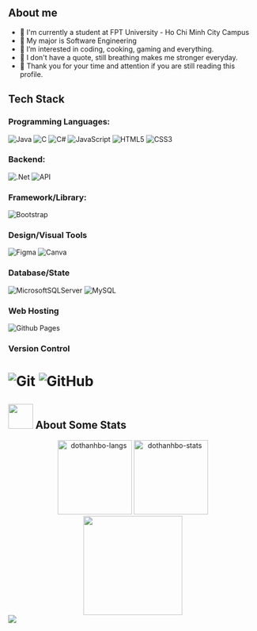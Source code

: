 ## About me
- 🏫 I'm currently a student at FPT University - Ho Chi Minh City Campus
- 📖 My major is Software Engineering
- 👀 I’m interested in coding, cooking, gaming and everything.
- 💞️ I don't have a quote, still breathing makes me stronger everyday.
- 🎁 Thank you for your time and attention if you are still reading this profile.
## Tech Stack
### Programming Languages:
 ![Java](https://img.shields.io/badge/java-%23323330.svg?style=for-the-badge&logo=java&logoColor=white) 
 ![C](https://img.shields.io/badge/c-%23323330.svg?style=for-the-badge&logo=c&logoColor=white) 
 ![C#](https://img.shields.io/badge/c%23-%23323330.svg?style=for-the-badge&logo=c-sharp&logoColor=white)
 ![JavaScript](https://img.shields.io/badge/javascript-%23323330.svg?style=for-the-badge&logo=javascript)
 ![HTML5](https://img.shields.io/badge/html5-%23323330.svg?style=for-the-badge&logo=html5&logoColor=white) 
 ![CSS3](https://img.shields.io/badge/css3-%23323330.svg?style=for-the-badge&logo=css3&logoColor=white) 
### Backend:
 ![.Net](https://img.shields.io/badge/.NET-%23323330?style=for-the-badge&logo=.net&logoColor=white) 
  ![API](https://img.shields.io/badge/API-%23323330?style=for-the-badge&logo=fastapi&logoColor=white)
 ### Framework/Library:
 ![Bootstrap](https://img.shields.io/badge/bootstrap-%23323330.svg?style=for-the-badge&logo=bootstrap&logoColor=white) 
### Design/Visual Tools
 ![Figma](https://img.shields.io/badge/figma-%23323330.svg?style=for-the-badge&logo=figma&logoColor=white) 
 ![Canva](https://img.shields.io/badge/canva-%23323330.svg?style=for-the-badge&logo=canva&logoColor=white)
### Database/State
 ![MicrosoftSQLServer](https://img.shields.io/badge/Microsoft%20SQL%20Sever-%23323330?style=for-the-badge&logo=microsoft%20sql%20server&logoColor=white) 
 ![MySQL]((https://shields.io/badge/MySQL-lightgrey?logo=mysql&style=for-the-badge&logoColor=white&labelColor=blue))
### Web Hosting
 ![Github Pages](https://img.shields.io/badge/Github%20Pages-%23323330?style=for-the-badge&logo=github%20pages&logoColor=white) 
### Version Control
 ![Git](https://img.shields.io/badge/git-%23323330.svg?style=for-the-badge&logo=git&logoColor=white) 
 ![GitHub](https://img.shields.io/badge/github-%23121011.svg?style=for-the-badge&logo=github&logoColor=white)
=======
## <img src="https://media0.giphy.com/media/cNZqrH5IzOG0xrlWks/giphy.gif?cid=ecf05e47map255q427en9uprqc1sb0unjq5k4fnqg5pmhhs4&rid=giphy.gif&ct=s" width="50px" height="50px"> About Some Stats
<div align="center">
<img height="150em" src="https://github-readme-stats.vercel.app/api/top-langs/?username=dothanhbo&layout=compact&show_icon=true&theme=algolia" alt="dothanhbo-langs"/>
<img height="150em" src="https://github-readme-stats.vercel.app/api/?username=dothanhbo&layout=compact&show_icon=true&theme=algolia" alt="dothanhbo-stats"/>
</div>
<div align="center">
  <img height="200em" src="http://github-readme-streak-stats.herokuapp.com?user=dothanhbo&theme=algolia&background=0d1117&hide_border=true" />
</div>
<a href="https://visitcount.itsvg.in">
  <img src="https://visitcount.itsvg.in/api?id=dothanhbo&label=Profile%20Views&icon=5&pretty=false" />
</a>
